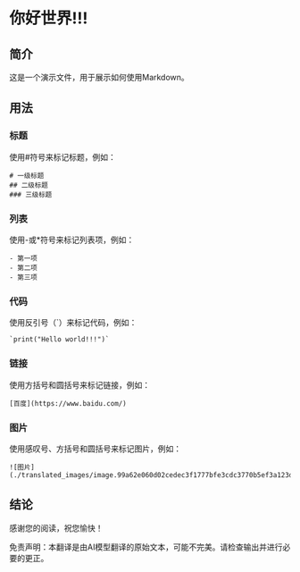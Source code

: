 # 你好世界!!!

## 简介

这是一个演示文件，用于展示如何使用Markdown。

## 用法

### 标题

使用#符号来标记标题，例如：

```
# 一级标题
## 二级标题
### 三级标题
```

### 列表

使用-或*符号来标记列表项，例如：

```
- 第一项
- 第二项
- 第三项
```

### 代码

使用反引号（`）来标记代码，例如：

```
`print("Hello world!!!")`
```

### 链接

使用方括号和圆括号来标记链接，例如：

```
[百度](https://www.baidu.com/)
```

### 图片

使用感叹号、方括号和圆括号来标记图片，例如：

```
![图片](./translated_images/image.99a62e060d02cedec3f1777bfe3cdc3770b5ef3a123d045f325070a69ab69e3d.zh.jpg)
```

## 结论

感谢您的阅读，祝您愉快！


免责声明：本翻译是由AI模型翻译的原始文本，可能不完美。请检查输出并进行必要的更正。